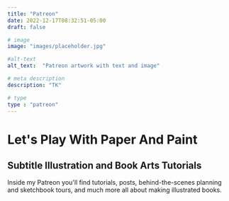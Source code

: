 ```yaml
---
title: "Patreon"
date: 2022-12-17T08:32:51-05:00
draft: false

# image
image: "images/placeholder.jpg"

#alt-text
alt_text:  "Patreon artwork with text and image"

# meta description
description: "TK"

# type
type : "patreon"
---
```

# Let's Play With Paper And Paint
## Subtitle Illustration and Book Arts Tutorials
Inside my Patreon you'll find tutorials, posts, behind-the-scenes planning and sketchbook tours, and much more all about making illustrated books.
